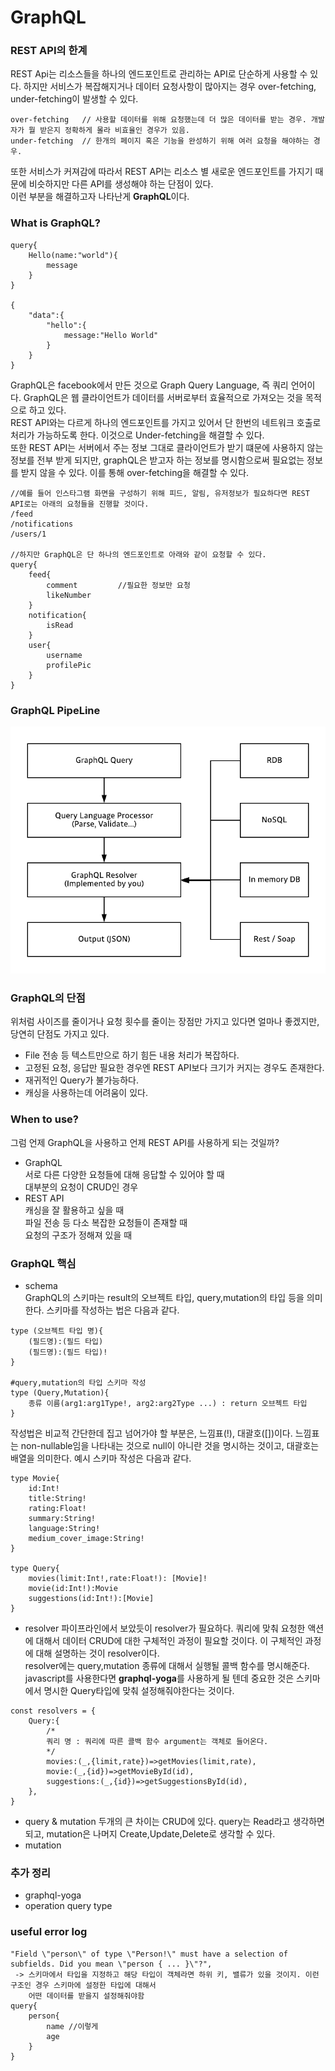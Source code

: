# GraphQL
### REST API의 한계
REST Api는 리소스들을 하나의 엔드포인트로 관리하는 API로 단순하게 사용할 수 있다. 하지만 서비스가 복잡해지거나 데이터 요청사항이 많아지는 경우 over-fetching, under-fetching이 발생할 수 있다.
```
over-fetching   // 사용할 데이터를 위해 요청했는데 더 많은 데이터를 받는 경우. 개발자가 뭘 받은지 정확하게 몰라 비효율인 경우가 있음.
under-fetching  // 한개의 페이지 혹은 기능을 완성하기 위해 여러 요청을 해야하는 경우.  
```
또한 서비스가 커져감에 따라서 REST API는 리소스 별 새로운 엔드포인트를 가지기 때문에 비슷하지만 다른 API를 생성해야 하는 단점이 있다.   
이런 부분을 해결하고자 나타난게 **GraphQL**이다.

### What is GraphQL?
```
query{
    Hello(name:"world"){
        message
    }
}

{
    "data":{
        "hello":{
            message:"Hello World"
        }
    }
}

```
GraphQL은 facebook에서 만든 것으로 Graph Query Language, 즉 쿼리 언어이다. GraphQL은 웹 클라이언트가 데이터를 서버로부터 효율적으로 가져오는 것을 목적으로 하고 있다.   
REST API와는 다르게 하나의 엔드포인트를 가지고 있어서 단 한번의 네트워크 호출로 처리가 가능하도록 한다. 이것으로 Under-fetching을 해결할 수 있다.   
또한 REST API는 서버에서 주는 정보 그대로 클라이언트가 받기 떄문에 사용하지 않는 정보를 전부 받게 되지만, graphQL은 받고자 하는 정보를 명시함으로써 필요없는 정보를 받지 않을 수 있다. 이를 통해 over-fetching을 해결할 수 있다.   
```
//예를 들어 인스타그램 화면을 구성하기 위해 피드, 알림, 유저정보가 필요하다면 REST API로는 아래의 요청들을 진행할 것이다.
/feed
/notifications
/users/1

//하지만 GraphQL은 단 하나의 엔드포인트로 아래와 같이 요청할 수 있다.
query{
    feed{
        comment         //필요한 정보만 요청
        likeNumber
    }
    notification{
        isRead
    }
    user{
        username
        profilePic
    }
}
```
### GraphQL PipeLine
![pipeline](/Tech/resources/graphql-pipeline.png)

### GraphQL의 단점
위처럼 사이즈를 줄이거나 요청 횟수를 줄이는 장점만 가지고 있다면 얼마나 좋겠지만, 당연히 단점도 가지고 있다.   
* File 전송 등 텍스트만으로 하기 힘든 내용 처리가 복잡하다.   
* 고정된 요청, 응답만 필요한 경우엔 REST API보다 크기가 커지는 경우도 존재한다.   
* 재귀적인 Query가 불가능하다.
* 캐싱을 사용하는데 어려움이 있다.

### When to use?
그럼 언제 GraphQL을 사용하고 언제 REST API를 사용하게 되는 것일까?
* GraphQL   
서로 다른 다양한 요청들에 대해 응답할 수 있어야 할 때   
대부분의 요청이 CRUD인 경우   
* REST API   
캐싱을 잘 활용하고 싶을 때   
파일 전송 등 다소 복잡한 요청들이 존재할 때   
요청의 구조가 정해져 있을 때   

### GraphQL 핵심
* schema   
GraphQL의 스키마는 result의 오브젝트 타입, query,mutation의 타입 등을 의미한다. 스키마를 작성하는 법은 다음과 같다.
```
type (오브젝트 타입 명){
    (필드명):(필드 타입)
    (필드명):(필드 타입)!
}

#query,mutation의 타입 스키마 작성
type (Query,Mutation){
    종류 이름(arg1:arg1Type!, arg2:arg2Type ...) : return 오브젝트 타입
}

```
작성법은 비교적 간단한데 집고 넘어가야 할 부분은, 느낌표(!), 대괄호([])이다. 느낌표는 non-nullable임을 나타내는 것으로 null이 아니란 것을 명시하는 것이고, 대괄호는 배열을 의미한다. 예시 스키마 작성은 다음과 같다.
```
type Movie{
    id:Int!
    title:String!
    rating:Float!
    summary:String!
    language:String!
    medium_cover_image:String!
}

type Query{
    movies(limit:Int!,rate:Float!): [Movie]!
    movie(id:Int!):Movie
    suggestions(id:Int!):[Movie]
}
```
* resolver
파이프라인에서 보았듯이 resolver가 필요하다. 쿼리에 맞춰 요청한 액션에 대해서 데이터 CRUD에 대한 구체적인 과정이 필요할 것이다. 이 구체적인 과정에 대해 설명하는 것이 resolver이다.   
resolver에는 query,mutation 종류에 대해서 실행될 콜백 함수를 명시해준다.   
javascript를 사용한다면 **graphql-yoga**를 사용하게 될 텐데 중요한 것은 스키마에서 명시한 Query타입에 맞춰 설정해줘야한다는 것이다.
```
const resolvers = {
    Query:{
        /*
        쿼리 명 : 쿼리에 따른 콜백 함수 argument는 객체로 들어온다.
        */
        movies:(_,{limit,rate})=>getMovies(limit,rate),
        movie:(_,{id})=>getMovieById(id),
        suggestions:(_,{id})=>getSuggestionsById(id),
    },
}
```
* query & mutation
두개의 큰 차이는 CRUD에 있다. query는 Read라고 생각하면 되고, mutation은 나머지 Create,Update,Delete로 생각할 수 있다.
* mutation


### 추가 정리 
* graphql-yoga   
* operation query type

### useful error log
```
"Field \"person\" of type \"Person!\" must have a selection of subfields. Did you mean \"person { ... }\"?",
 -> 스키마에서 타입을 지정하고 해당 타입이 객체라면 하위 키, 밸류가 있을 것이지. 이런 구조인 경우 스키마에 설정한 타입에 대해서
    어떤 데이터를 받을지 설정해줘야함
query{
    person{
        name //이렇게
        age
    }
}
```